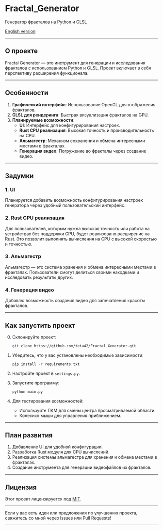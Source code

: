 # Fractal_Generator
Генератор фракталов на Python и GLSL

[English version](docs/README.en.md)

---

## О проекте

Fractal Generator — это инструмент для генерации и исследования фракталов с использованием Python и GLSL. Проект включает в себя перспективу расширения функционала.

---

## Особенности

1. **Графический интерфейс**: Использование OpenGL для отображения фракталов.
2. **GLSL для рендеринга**: Быстрая визуализация фракталов на GPU.
3. **Планируемые возможности**:
   - **UI**: Интерфейс для конфигурирования настроек.
   - **Rust CPU реализация**: Высокая точность и производительность на CPU.
   - **Альмагестр**: Механизм сохранения и обмена интересными местами в фракталах.
   - **Генерация видео**: Погружение во фракталы через создание видео.

---

## Задумки

### 1. UI
Планируется добавить возможность конфигурирования настроек генератора через удобный пользовательский интерфейс.

### 2. Rust CPU реализация
Для пользователей, которым нужна высокая точность или работа на устройствах без поддержки GPU, будет реализовано расширение на Rust. Это позволит выполнять вычисления на CPU с высокой скоростью и точностью.

### 3. Альмагестр
Альмагестр — это система хранения и обмена интересными местами в фракталах. Пользователи смогут делиться своими находками и исследовать результаты других.

### 4. Генерация видео
Добавлю возможность создания видео для запечатления красоты фракталов.

---

## Как запустить проект

0. Склонируйте проект:
    ```bash
    git clone https://github.com/teta42/Fractal_Generator.git
    ```

1. Убедитесь, что у вас установлены необходимые зависимости:
   ```bash
   pip install -r requirements.txt
   ```

2. Настройте проект в `settings.py`.

3. Запустите программу:
   ```bash
   python main.py
   ```

4. Для тестирования возможностей:
   - Используйте ЛКМ для смены центра просматриваемой области.
   - Колесико мыши для управления приближением.

---

## План развития

1. Добавление UI для удобной конфигурации.
2. Разработка Rust модуля для CPU вычислений.
3. Реализация системы альмагестра для хранения и обмена местами в фракталах.
4. Создание инструмента для генерации видеофайлов из фракталов.

---

## Лицензия

Этот проект лицензируется под [MIT](LICENSE).

---

Если у вас есть идеи или предложения по улучшению проекта, свяжитесь со мной через Issues или Pull Requests!

---